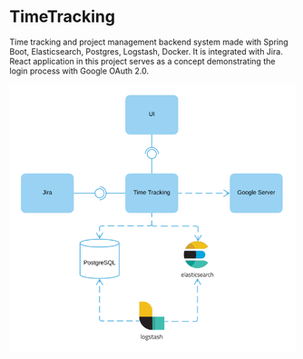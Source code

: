 # TimeTracking
Time tracking and project management backend system made with Spring Boot, Elasticsearch, Postgres, Logstash, Docker. It is integrated with Jira. React application in this project serves as a concept demonstrating the login process with Google OAuth 2.0.


![arch](arch.png)
